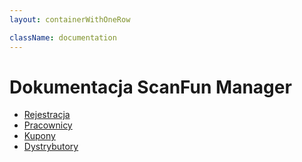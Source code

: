 ```yaml
---
layout: containerWithOneRow

className: documentation 
---
```


# Dokumentacja ScanFun Manager

* [Rejestracja](/dokumentacja/scan-fun-manager/rejestracja)
* [Pracownicy](/dokumentacja/scan-fun-manager/pracownicy)
* [Kupony](/dokumentacja/scan-fun-manager/kupony)
* [Dystrybutory](/dokumentacja/scan-fun-manager/portale)

